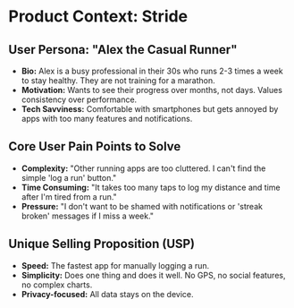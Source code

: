 # Product Context: Stride

## User Persona: "Alex the Casual Runner"
-   **Bio:** Alex is a busy professional in their 30s who runs 2-3 times a week to stay healthy. They are not training for a marathon.
-   **Motivation:** Wants to see their progress over months, not days. Values consistency over performance.
-   **Tech Savviness:** Comfortable with smartphones but gets annoyed by apps with too many features and notifications.

## Core User Pain Points to Solve
-   **Complexity:** "Other running apps are too cluttered. I can't find the simple 'log a run' button."
-   **Time Consuming:** "It takes too many taps to log my distance and time after I'm tired from a run."
-   **Pressure:** "I don't want to be shamed with notifications or 'streak broken' messages if I miss a week."

## Unique Selling Proposition (USP)
-   **Speed:** The fastest app for manually logging a run.
-   **Simplicity:** Does one thing and does it well. No GPS, no social features, no complex charts.
-   **Privacy-focused:** All data stays on the device.